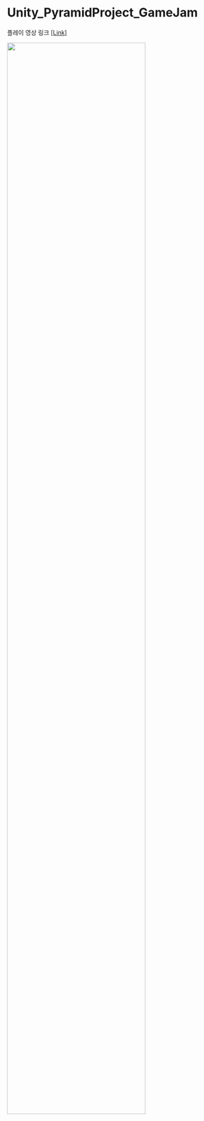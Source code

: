 # Unity_PyramidProject_GameJam

플레이 영상 링크 [[Link]](https://www.youtube.com/watch?v=_3C5-95Kjoc) 
 
<img width="80%" src="https://user-images.githubusercontent.com/42234609/220581457-1237e58f-b260-4156-bbf0-31ce031ec080.gif"/>
